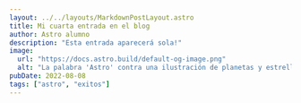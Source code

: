 ```yaml
---
layout: ../../layouts/MarkdownPostLayout.astro
title: Mi cuarta entrada en el blog
author: Astro alumno
description: "Esta entrada aparecerá sola!"
image:
  url: "https://docs.astro.build/default-og-image.png"
  alt: "La palabra 'Astro' contra una ilustración de planetas y estrellas."
pubDate: 2022-08-08
tags: ["astro", "exitos"]
---
```

